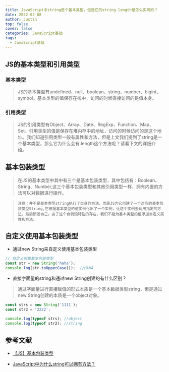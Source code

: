 ```yaml
---
title: JavaScript中string是个基本类型，但是它的string.length是怎么实现的？
date: 2022-02-08
author: Justin
top: false
cover: false
categories: JavaScript基础
tags:
  - JavaScript基础
---
```


## JS的基本类型和引用类型
### 基本类型
> JS的基本类型有undefined、null、boolean、string、number、bigint、symbol。基本类型的值保存在栈中，访问的时候直接访问的是值本身。

### 引用类型
> JS的引用类型有Object、Array、Date、RegExp、Function、Map、Set。引用类型的值是保存在堆内存中的地址，访问的时候访问的是这个地址。我们知道引用类型一般有属性和方法，但是上文我们提到了string是一个基本类型，那么它为什么会有.length这个方法呢？请看下文的详细介绍。

## 基本包装类型
> 在JS的基本类型中其中有三个是基本包装类型，其中包括有：Boolean、String、Number,这三个基本包装类型和其他引用类型一样，拥有内置的方法可以对数据进行操作。

> `注意：并不是基本类型string执行了自身的方法，而是JS为它创建了一个对应的基本包装类型String,它根据基本类型的值实例化出了一个实例，让这个实例去调用指定的方法，最后销毁自己。由于这个自销毁特性的存在，我们不能为基本类型的值添加自定义属性和方法。`

## 自定义使用基本包装类型
* 通过new String来自定义使用基本包装类型

```js
// 自定义创建基本包装类型
const str = new String('haha');
console.log(str.toUpperCase());  //HAHA
```

* 直接字面量的string和通过new String创建的有什么区别？

> 通过字面量进行直接赋值的形式本质是一个基本数据类型string，但是通过new String创建的本质是一个object对象。

```js
const strs = new String('1111');
const str2 = '2222';

console.log(typeof strs); //object
console.log(typeof str2); //string
```


## 参考文献
* [【JS】基本包装类型](https://segmentfault.com/a/1190000021961278)

* [JavaScript中为什么string可以拥有方法？](https://www.cnblogs.com/SheilaSun/p/4765394.html)
